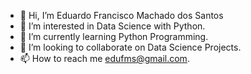 - 👋 Hi, I’m Eduardo Francisco Machado dos Santos
- 👀 I’m interested in Data Science with Python.
- 🌱 I’m currently learning Python Programming.
- 💞️ I’m looking to collaborate on Data Science Projects.
- 📫 How to reach me edufms@gmail.com.

<!---
edufms/edufms is a ✨ special ✨ repository because its `README.md` (this file) appears on your GitHub profile.
You can click the Preview link to take a look at your changes.
--->
